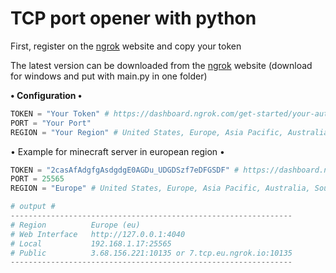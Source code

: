 # TCP port opener with python

First, register on the [ngrok](https://dashboard.ngrok.com/get-started/your-authtoken) website and copy your token

The latest version can be downloaded from the [ngrok](https://ngrok.com/download) website (download for windows and put with main.py in one folder)

**• Configuration •**
```python
TOKEN = "Your Token" # https://dashboard.ngrok.com/get-started/your-authtoken
PORT = "Your Port"
REGION = "Your Region" # United States, Europe, Asia Pacific, Australia, South America, Japan, India
```

• Example for minecraft server in european region •
```python
TOKEN = "2casAfAdgfgAsdgdgE0AGDu_UDGDSzf7eDFGSDF" # https://dashboard.ngrok.com/get-started/your-authtoken
PORT = 25565
REGION = "Europe" # United States, Europe, Asia Pacific, Australia, South America, Japan, India

# output #
---------------------------------------------------------------
# Region          Europe (eu)
# Web Interface   http://127.0.0.1:4040
# Local           192.168.1.17:25565
# Public          3.68.156.221:10135 or 7.tcp.eu.ngrok.io:10135
---------------------------------------------------------------
```
